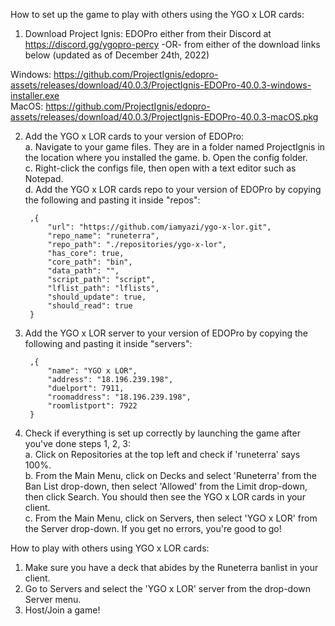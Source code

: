 How to set up the game to play with others using the YGO x LOR cards:

1. Download Project Ignis: EDOPro either from their Discord at https://discord.gg/ygopro-percy -OR- from either of the download links below (updated as of December 24th, 2022)

Windows: https://github.com/ProjectIgnis/edopro-assets/releases/download/40.0.3/ProjectIgnis-EDOPro-40.0.3-windows-installer.exe  
MacOS: https://github.com/ProjectIgnis/edopro-assets/releases/download/40.0.3/ProjectIgnis-EDOPro-40.0.3-macOS.pkg 

2. Add the YGO x LOR cards to your version of EDOPro:  
  a. Navigate to your game files. They are in a folder named ProjectIgnis in the location where you installed the game.
  b. Open the config folder.  
  c. Right-click the configs file, then open with a text editor such as Notepad.  
  d. Add the YGO x LOR cards repo to your version of EDOPro by copying the following and pasting it inside "repos":  

        ,{
            "url": "https://github.com/iamyazi/ygo-x-lor.git",
            "repo_name": "runeterra",
            "repo_path": "./repositories/ygo-x-lor",
            "has_core": true,
            "core_path": "bin",
            "data_path": "",
            "script_path": "script",
            "lflist_path": "lflists",
            "should_update": true,
            "should_read": true
        }
   
3. Add the YGO x LOR server to your version of EDOPro by copying the following and pasting it inside "servers": 

        ,{
            "name": "YGO x LOR",
            "address": "18.196.239.198",
            "duelport": 7911,
            "roomaddress": "18.196.239.198",
            "roomlistport": 7922
        }

4. Check if everything is set up correctly by launching the game after you've done steps 1, 2, 3:  
  a. Click on Repositories at the top left and check if 'runeterra' says 100%.  
  b. From the Main Menu, click on Decks and select 'Runeterra' from the Ban List drop-down, then select 'Allowed' from the Limit drop-down, then click Search. You should then see the YGO x LOR cards in your client.  
  c. From the Main Menu, click on Servers, then select 'YGO x LOR' from the Server drop-down. If you get no errors, you're good to go!  
   
 
How to play with others using YGO x LOR cards:

1. Make sure you have a deck that abides by the Runeterra banlist in your client.   
2. Go to Servers and select the 'YGO x LOR' server from the drop-down Server menu.   
3. Host/Join a game!  
